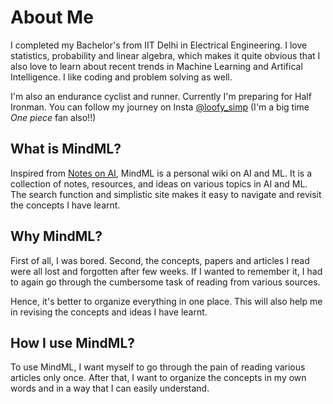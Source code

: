 # About Me

I completed my Bachelor's from IIT Delhi in Electrical Engineering. I love statistics, probability and linear algebra, which makes it quite obvious that I also love to learn about recent trends in Machine Learning and Artifical Intelligence. I like coding and problem solving as well. 

I'm also an endurance cyclist and runner. Currently I'm preparing for Half Ironman. You can follow my journey on Insta [@loofy_simp](https://www.instagram.com/loofy_simp) (I'm a big time _One piece_ fan also!!)

## What is MindML?

Inspired from [Notes on AI](https://notesonai.com/Notes+on+AI), MindML is a personal wiki on AI and ML. It is a collection of notes, resources, and ideas on various topics in AI and ML. The search function and simplistic site makes it easy to navigate and revisit the concepts I have learnt.

## Why MindML?

First of all, I was bored. Second, the concepts, papers and articles I read were all lost and forgotten after few weeks. If I wanted to remember it, I had to again go through the cumbersome task of reading from various sources. 

Hence, it's better to organize everything in one place. This will also help me in revising the concepts and ideas I have learnt.

## How I use MindML?

To use MindML, I want myself to go through the pain of reading various articles only once. After that, I want to organize the concepts in my own words and in a way that I can easily understand.
